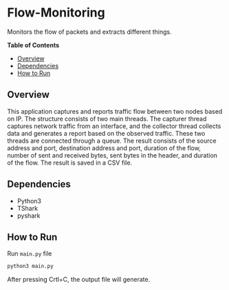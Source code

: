 # Flow-Monitoring
Monitors the flow of packets and extracts different things.

**Table of Contents**


* [Overview](#overview)
* [Dependencies](#dependencies)
* [How to Run](#how-to-run)

## Overview
This application captures and reports traffic flow between two nodes based on IP. The structure consists of two main threads. The capturer thread captures network traffic from an interface, and the collector thread collects data and generates a report based on the observed traffic. These two threads are connected through a queue. The result consists of the source address and port, destination address and port, duration of the flow, number of sent and received bytes, sent bytes in the header, and duration of the flow. The result is saved in a CSV file.

## Dependencies
- Python3
- TShark
- pyshark


## How to Run
Run `main.py` file
```bash
python3 main.py
```
After pressing Crtl+C, the output file will generate.